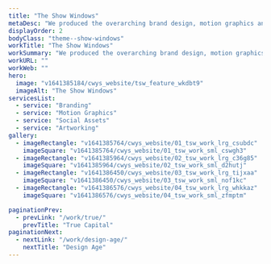 ```yaml
---
title: "The Show Windows"
metaDesc: "We produced the overarching brand design, motion graphics and site-specific artworking for this ongoing series of pop-up exhibitions by artists, designers, architects and makers, part of Coventry UK City of Culture 2021."
displayOrder: 2
bodyClass: "theme--show-windows"
workTitle: "The Show Windows"
workSummary: "We produced the overarching brand design, motion graphics and site-specific artworking for this ongoing series of pop-up exhibitions by artists, designers, architects and makers, part of Coventry UK City of Culture 2021."
workURL: ""
workWeb: ""
hero:
  image: "v1641385184/cwys_website/tsw_feature_wkdbt9"
  imageAlt: "The Show Windows"
servicesList:
  - service: "Branding"
  - service: "Motion Graphics"
  - service: "Social Assets"
  - service: "Artworking"
gallery:
  - imageRectangle: "v1641385764/cwys_website/01_tsw_work_lrg_csubdc"
    imageSquare: "v1641385764/cwys_website/01_tsw_work_sml_cswgh3"
  - imageRectangle: "v1641385964/cwys_website/02_tsw_work_lrg_c36g85"
    imageSquare: "v1641385964/cwys_website/02_tsw_work_sml_d2hutj"
  - imageRectangle: "v1641386450/cwys_website/03_tsw_work_lrg_tijxaa"
    imageSquare: "v1641386450/cwys_website/03_tsw_work_sml_nof1kc"
  - imageRectangle: "v1641386576/cwys_website/04_tsw_work_lrg_whkkaz"
    imageSquare: "v1641386576/cwys_website/04_tsw_work_sml_zfmptm"

paginationPrev:
  - prevLink: "/work/true/"
    prevTitle: "True Capital"
paginationNext:
  - nextLink: "/work/design-age/"
    nextTitle: "Design Age"
---
```

